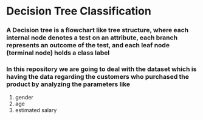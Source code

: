 # Decision Tree Classification
### A Decision tree is a flowchart like tree structure, where each internal node denotes a test on an attribute, each branch represents an outcome of the test, and each leaf node (terminal node) holds a class label
### In this repository we are going to deal with the dataset which is having the data regarding the customers who purchased the product by analyzing the parameters like
1. gender
2. age
3. estimated salary
